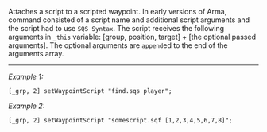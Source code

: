 Attaches a script to a scripted waypoint. In early versions of Arma, command consisted of a script name and additional script arguments and the script had to use `SQS Syntax`. The script receives the following arguments in `_this` variable: [group, position, target] + [the optional passed arguments]. The optional arguments are `append`ed to the end of the arguments array.


---
*Example 1:*
```sqf
[_grp, 2] setWaypointScript "find.sqs player";
```

*Example 2:*
```sqf
[_grp, 2] setWaypointScript "somescript.sqf [1,2,3,4,5,6,7,8]";
```